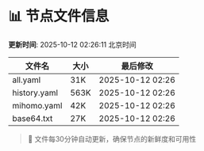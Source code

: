 # 📊 节点文件信息

**更新时间**: 2025-10-12 02:26:11 北京时间

| 文件名 | 大小 | 最后修改 |
|--------|------|----------|
| all.yaml | 31K | 2025-10-12 02:26 |
| history.yaml | 563K | 2025-10-12 02:26 |
| mihomo.yaml | 42K | 2025-10-12 02:26 |
| base64.txt | 27K | 2025-10-12 02:26 |

> 🔄 文件每30分钟自动更新，确保节点的新鲜度和可用性
